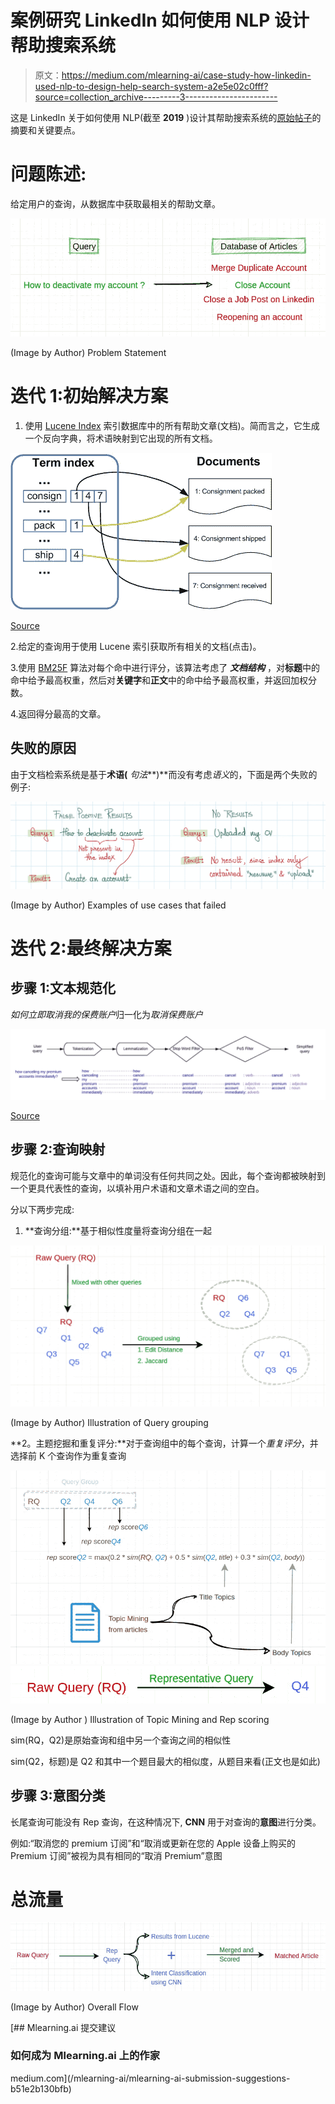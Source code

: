 # 案例研究 LinkedIn 如何使用 NLP 设计帮助搜索系统

> 原文：<https://medium.com/mlearning-ai/case-study-how-linkedin-used-nlp-to-design-help-search-system-a2e5e02c0fff?source=collection_archive---------3----------------------->

这是 LinkedIn 关于如何使用 NLP(截至 **2019** )设计其帮助搜索系统的[原始帖子](https://engineering.linkedin.com/blog/2019/04/how-natural-language-processing-help-support)的摘要和关键要点。

# 问题陈述:

给定用户的查询，从数据库中获取最相关的帮助文章。

![](img/69deb5593a174249f6b4a96a03561d74.png)

(Image by Author) Problem Statement

# 迭代 1:初始解决方案

1.  使用 [Lucene Index](https://www.google.com/url?sa=i&url=https%3A%2F%2Fdzone.com%2Farticles%2Fusing-lucene-grails&psig=AOvVaw2x138CW_f6YEA2FaeHUVpH&ust=1621175326902000&source=images&cd=vfe&ved=0CAIQjRxqFwoTCLj72vXyy_ACFQAAAAAdAAAAABAE) 索引数据库中的所有帮助文章(文档)。简而言之，它生成一个反向字典，将术语映射到它出现的所有文档。

![](img/578e3f5174d639fc8d7324707187ba40.png)

[Source](https://engineering.linkedin.com/blog/2019/04/how-natural-language-processing-help-support)

2.给定的查询用于使用 Lucene 索引获取所有相关的文档(点击)。

3.使用 [BM25F](https://www.programmersought.com/article/53174626597/) 算法对每个命中进行评分，该算法考虑了 ***文档结构*** ，对**标题**中的命中给予最高权重，然后对**关键字**和**正文**中的命中给予最高权重，并返回加权分数。

4.返回得分最高的文章。

## 失败的原因

由于文档检索系统是基于**术语(** *句法***)**而没有考虑*语义*的，下面是两个失败的例子:

![](img/89e33876e5e6d113bc187d34356f55b2.png)

(Image by Author) Examples of use cases that failed

# 迭代 2:最终解决方案

## 步骤 1:文本规范化

*如何立即取消我的保费账户*归一化为*取消保费账户*

![](img/6fc08a1543841be9c07b1fc13b9cc9d1.png)

[Source](https://engineering.linkedin.com/blog/2019/04/how-natural-language-processing-help-support)

## 步骤 2:查询映射

规范化的查询可能与文章中的单词没有任何共同之处。因此，每个查询都被映射到一个更具代表性的查询，以填补用户术语和文章术语之间的空白。

分以下两步完成:

1.  **查询分组:**基于相似性度量将查询分组在一起

![](img/725715dfacd24d3e1eeb2d9956eea17b.png)

(Image by Author) Illustration of Query grouping

**2。主题挖掘和重复评分:**对于查询组中的每个查询，计算一个*重复评分*，并选择前 K 个查询作为重复查询

![](img/14edf7ecfedaa4361416353818a5feee.png)![](img/10cea1a00a9291ca1a94377d9321bc43.png)

(Image by Author ) Illustration of Topic Mining and Rep scoring

sim(RQ，Q2)是原始查询和组中另一个查询之间的相似性

sim(Q2，标题)是 Q2 和其中一个题目最大的相似度，从题目来看(正文也是如此)

## 步骤 3:意图分类

长尾查询可能没有 Rep 查询，在这种情况下, **CNN** 用于对查询的**意图**进行分类。

例如:“取消您的 premium 订阅”和“取消或更新在您的 Apple 设备上购买的 Premium 订阅”被视为具有相同的“取消 Premium”意图

# 总流量

![](img/3b7efd554c6fe8cac7fde1ea512e41b4.png)

(Image by Author) Overall Flow

[](/mlearning-ai/mlearning-ai-submission-suggestions-b51e2b130bfb) [## Mlearning.ai 提交建议

### 如何成为 Mlearning.ai 上的作家

medium.com](/mlearning-ai/mlearning-ai-submission-suggestions-b51e2b130bfb)